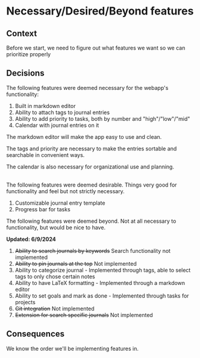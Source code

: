 # Necessary/Desired/Beyond features
## Context
Before we start, we need to figure out what features we want so we can prioritize properly
## Decisions
The following features were deemed necessary for the webapp's functionality:
1. Built in markdown editor
2. Ability to attach tags to journal entries
3. Ability to add priority to tasks, both by number and "high"/"low"/"mid"
4. Calendar with journal entries on it

The markdown editor will make the app easy to use and clean.

The tags and priority are necessary to make the entries sortable and searchable in convenient ways.

The calendar is also necessary for organizational use and planning. <br> <br>

The following features were deemed desirable. Things very good for functionality and feel but not strictly necessary.
1. Customizable journal entry template
2. Progress bar for tasks

The following features were deemed beyond. Not at all necessary to functionality, but would be nice to have.

**Updated: 6/9/2024**
1. ~~Ability to search journals by keywords~~ Search functionality not implemented
3. ~~Ability to pin journals at the top~~ Not implemented
4. Ability to categorize journal - Implemented through tags, able to select tags to only chose certain notes
5. Ability to have LaTeX formatting - Implemented through a markdown editor
6. Ability to set goals and mark as done - Implemented through tasks for projects
7. ~~Git integration~~ Not implemented
8. ~~Extension for search specific journals~~ Not implemented

## Consequences
We know the order we'll be implementing features in.
